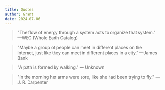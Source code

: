 ```yaml
---
title: Quotes
author: Grant
date: 2024-07-06
---
```

> "The flow of energy through a system acts to organize that system."
—WEC (Whole Earth Catalog)

> "Maybe a group of people can meet in different places on the Internet, just like they can meet in different places in a city."
—James Bank

> "A path is formed by walking."
— Unknown

> "In the morning her arms were sore, like she had been trying to fly."
— J. R. Carpenter
